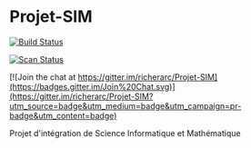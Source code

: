 # Projet-SIM 

[![Build Status](https://travis-ci.org/richerarc/Projet-SIM.svg?branch=master)](https://travis-ci.org/richerarc/Projet-SIM)

[![Scan Status](https://scan.coverity.com/projects/4378/badge.svg?style=flatsquare)](https://scan.coverity.com/projects/4378)

[![Join the chat at https://gitter.im/richerarc/Projet-SIM](https://badges.gitter.im/Join%20Chat.svg)](https://gitter.im/richerarc/Projet-SIM?utm_source=badge&utm_medium=badge&utm_campaign=pr-badge&utm_content=badge)

Projet d'intégration de Science Informatique et Mathématique
